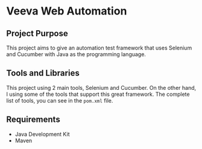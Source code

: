 # Veeva Web Automation

## Project Purpose
This project aims to give an automation test framework that uses Selenium and Cucumber with Java as the programming language.

## Tools and Libraries
This project using 2 main tools, Selenium and Cucumber.
On the other hand, I using some of the tools that support this great framework.
The complete list of tools, you can see in the `pom.xml` file.

## Requirements
* Java Development Kit
* Maven
